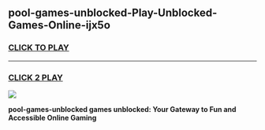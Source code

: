 
## pool-games-unblocked-Play-Unblocked-Games-Online-ijx5o
<h3>
<a href="https://premium76.site?title=pool-games-unblocked&ref=24A">CLICK TO PLAY</a></h3>
<hr>

<h3>
<a href="https://premium76.site?title=pool-games-unblocked&ref=24A">CLICK 2 PLAY</a>
  
</h3>

<a href="https://premium76.site?title=pool-games-unblocked&ref=24A"><img src="https://clearcache.store/games.png"></a>


**pool-games-unblocked games unblocked: Your Gateway to Fun and Accessible Online Gaming**
